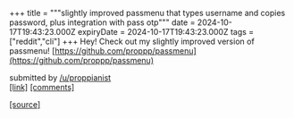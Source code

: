 +++
title = """slightly improved passmenu that types username and copies password, plus integration with pass otp"""
date = 2024-10-17T19:43:23.000Z
expiryDate = 2024-10-17T19:43:23.000Z
tags = ["reddit","cli"]
+++
Hey! Check out my slightly improved version of passmenu! [https://github.com/proppp/passmenu](https://github.com/proppp/passmenu)

submitted by [/u/proppianist](https://www.reddit.com/user/proppianist)  
[\[link\]](https://www.reddit.com/r/commandline/comments/1g5zizi/slightly_improved_passmenu_that_types_username/) [\[comments\]](https://www.reddit.com/r/commandline/comments/1g5zizi/slightly_improved_passmenu_that_types_username/)

[[source]](https://www.reddit.com/r/commandline/comments/1g5zizi/slightly_improved_passmenu_that_types_username/)
